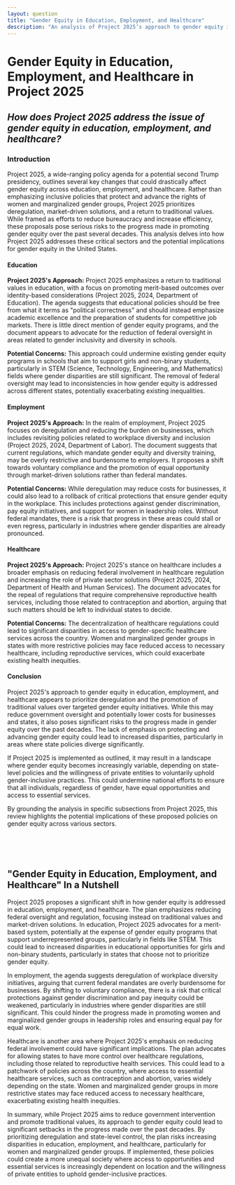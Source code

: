 ```yaml
---
layout: question
title: "Gender Equity in Education, Employment, and Healthcare"
description: "An analysis of Project 2025’s approach to gender equity in education, employment, and healthcare, highlighting the risks of deregulation and the impact on women and marginalized gender groups."
---
```


# **Gender Equity in Education, Employment, and Healthcare in Project 2025**

## *How does Project 2025 address the issue of gender equity in education, employment, and healthcare?*

### **Introduction**

Project 2025, a wide-ranging policy agenda for a potential second Trump presidency, outlines several key changes that could drastically affect gender equity across education, employment, and healthcare. Rather than emphasizing inclusive policies that protect and advance the rights of women and marginalized gender groups, Project 2025 prioritizes deregulation, market-driven solutions, and a return to traditional values. While framed as efforts to reduce bureaucracy and increase efficiency, these proposals pose serious risks to the progress made in promoting gender equity over the past several decades. This analysis delves into how Project 2025 addresses these critical sectors and the potential implications for gender equity in the United States.

#### Education

**Project 2025's Approach:**
Project 2025 emphasizes a return to traditional values in education, with a focus on promoting merit-based outcomes over identity-based considerations (Project 2025, 2024, Department of Education). The agenda suggests that educational policies should be free from what it terms as "political correctness" and should instead emphasize academic excellence and the preparation of students for competitive job markets. There is little direct mention of gender equity programs, and the document appears to advocate for the reduction of federal oversight in areas related to gender inclusivity and diversity in schools.

**Potential Concerns:**
This approach could undermine existing gender equity programs in schools that aim to support girls and non-binary students, particularly in STEM (Science, Technology, Engineering, and Mathematics) fields where gender disparities are still significant. The removal of federal oversight may lead to inconsistencies in how gender equity is addressed across different states, potentially exacerbating existing inequalities.

#### Employment

**Project 2025's Approach:**
In the realm of employment, Project 2025 focuses on deregulation and reducing the burden on businesses, which includes revisiting policies related to workplace diversity and inclusion (Project 2025, 2024, Department of Labor). The document suggests that current regulations, which mandate gender equity and diversity training, may be overly restrictive and burdensome to employers. It proposes a shift towards voluntary compliance and the promotion of equal opportunity through market-driven solutions rather than federal mandates.

**Potential Concerns:**
While deregulation may reduce costs for businesses, it could also lead to a rollback of critical protections that ensure gender equity in the workplace. This includes protections against gender discrimination, pay equity initiatives, and support for women in leadership roles. Without federal mandates, there is a risk that progress in these areas could stall or even regress, particularly in industries where gender disparities are already pronounced.

#### Healthcare

**Project 2025's Approach:**
Project 2025's stance on healthcare includes a broader emphasis on reducing federal involvement in healthcare regulation and increasing the role of private sector solutions (Project 2025, 2024, Department of Health and Human Services). The document advocates for the repeal of regulations that require comprehensive reproductive health services, including those related to contraception and abortion, arguing that such matters should be left to individual states to decide.

**Potential Concerns:**
The decentralization of healthcare regulations could lead to significant disparities in access to gender-specific healthcare services across the country. Women and marginalized gender groups in states with more restrictive policies may face reduced access to necessary healthcare, including reproductive services, which could exacerbate existing health inequities.

#### Conclusion

Project 2025's approach to gender equity in education, employment, and healthcare appears to prioritize deregulation and the promotion of traditional values over targeted gender equity initiatives. While this may reduce government oversight and potentially lower costs for businesses and states, it also poses significant risks to the progress made in gender equity over the past decades. The lack of emphasis on protecting and advancing gender equity could lead to increased disparities, particularly in areas where state policies diverge significantly.

If Project 2025 is implemented as outlined, it may result in a landscape where gender equity becomes increasingly variable, depending on state-level policies and the willingness of private entities to voluntarily uphold gender-inclusive practices. This could undermine national efforts to ensure that all individuals, regardless of gender, have equal opportunities and access to essential services.

By grounding the analysis in specific subsections from Project 2025, this review highlights the potential implications of these proposed policies on gender equity across various sectors.

<br><br><br>

## <span id="nutshell">"Gender Equity in Education, Employment, and Healthcare" In a Nutshell</span>

Project 2025 proposes a significant shift in how gender equity is addressed in education, employment, and healthcare. The plan emphasizes reducing federal oversight and regulation, focusing instead on traditional values and market-driven solutions. In education, Project 2025 advocates for a merit-based system, potentially at the expense of gender equity programs that support underrepresented groups, particularly in fields like STEM. This could lead to increased disparities in educational opportunities for girls and non-binary students, particularly in states that choose not to prioritize gender equity.

In employment, the agenda suggests deregulation of workplace diversity initiatives, arguing that current federal mandates are overly burdensome for businesses. By shifting to voluntary compliance, there is a risk that critical protections against gender discrimination and pay inequity could be weakened, particularly in industries where gender disparities are still significant. This could hinder the progress made in promoting women and marginalized gender groups in leadership roles and ensuring equal pay for equal work.

Healthcare is another area where Project 2025's emphasis on reducing federal involvement could have significant implications. The plan advocates for allowing states to have more control over healthcare regulations, including those related to reproductive health services. This could lead to a patchwork of policies across the country, where access to essential healthcare services, such as contraception and abortion, varies widely depending on the state. Women and marginalized gender groups in more restrictive states may face reduced access to necessary healthcare, exacerbating existing health inequities.

In summary, while Project 2025 aims to reduce government intervention and promote traditional values, its approach to gender equity could lead to significant setbacks in the progress made over the past decades. By prioritizing deregulation and state-level control, the plan risks increasing disparities in education, employment, and healthcare, particularly for women and marginalized gender groups. If implemented, these policies could create a more unequal society where access to opportunities and essential services is increasingly dependent on location and the willingness of private entities to uphold gender-inclusive practices.
